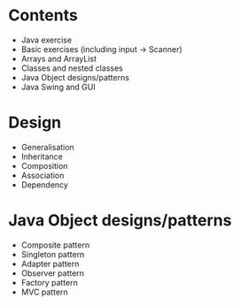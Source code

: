 # Contents
- Java exercise 
- Basic exercises (including input -> Scanner)
- Arrays and ArrayList
- Classes and nested classes
- Java Object designs/patterns
- Java Swing and GUI 

# Design
- Generalisation
- Inheritance
- Composition
- Association
- Dependency

# Java Object designs/patterns
- Composite pattern
- Singleton pattern
- Adapter pattern
- Observer pattern
- Factory pattern
- MVC pattern
